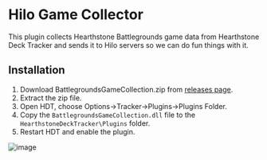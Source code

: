 # Hilo Game Collector

This plugin collects Hearthstone Battlegrounds game data from Hearthstone Deck Tracker and sends it to Hilo servers so we can do fun things with it.

## Installation

1. Download BattlegroundsGameCollection.zip from [releases page](https://github.com/JimLiu0/Hilogaming-HDT-Plugin/releases).
2. Extract the zip file.
3. Open HDT, choose Options->Tracker->Plugins->Plugins Folder.
4. Copy the `BattlegroundsGameCollection.dll` file to the `HearthstoneDeckTracker\Plugins` folder.
5. Restart HDT and enable the plugin.

![image](https://i.imgur.com/ztNI74q.png)

